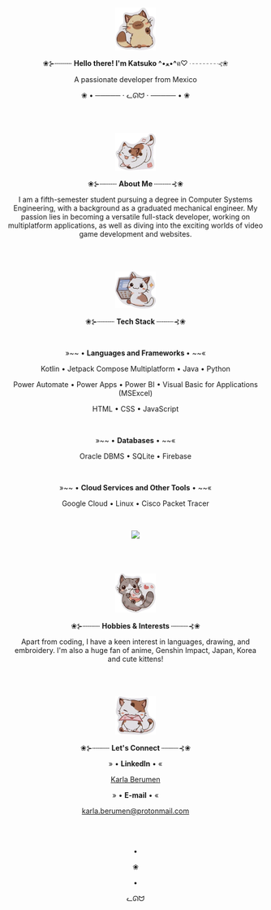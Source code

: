 <div align="center">
  
  <img src="img/gatito1.png" alt="Imagendegato" width="80"/>
  <p>❀⊱┄┄┄┄ <strong> Hello there! I'm Katsuko ^</strong>•ﻌ•<strong>^</strong>ฅ♡ ┄┄┄┄⊰❀ </p>
  <p>A passionate developer from Mexico</p>
  <p>❀ • ───── ⋅ ᓚᘏᗢ ⋅ ───── • ❀</p>

  <br><br><br>
  <img src="img/gatito4.png" alt="Imagendegato" width="80"/>
  <p>❀⊱┄┄┄┄ <strong> About Me </strong> ┄┄┄┄⊰❀ </p>
  <p>I am a fifth-semester student pursuing a degree in Computer Systems Engineering, with a background as a graduated mechanical engineer. My passion lies in becoming a versatile full-stack developer, working on multiplatform applications, as well as diving into the exciting worlds of video game development and websites.</p>

  <br><br><br>
  <img src="img/gatito2.png" alt="Imagendegato" width="80"/>
  <p>❀⊱┄┄┄┄ <strong> Tech Stack </strong> ┄┄┄┄⊰❀ </p>
  <br>
  <p>»~~ • <strong>Languages and Frameworks </strong> • ~~«</p>
  <p>Kotlin • Jetpack Compose Multiplatform • Java • Python</p>
  <p>Power Automate • Power Apps • Power BI • Visual Basic for Applications (MSExcel)</p>
  <p>HTML • CSS • JavaScript</p>
  <br>
  <p>»~~ • <strong>Databases</strong> • ~~«</p>
  <p>Oracle DBMS • SQLite • Firebase</p>
  <br>
  <p>»~~ • <strong>Cloud Services and Other Tools</strong> • ~~«</p>
  <p>Google Cloud • Linux • Cisco Packet Tracer</p>
  <br>
  <p align="center">
  <img height= "150" src="https://github-readme-stats.vercel.app/api/top-langs/?username=ka7suk0&theme=rose&layout=compact&card_width=460" />
  </p>
  
  <br><br><br>
  <img src="img/gatito5.png" alt="Imagendegato" width="80"/>
  <p>❀⊱┄┄┄┄ <strong> Hobbies & Interests </strong> ┄┄┄┄⊰❀ </p>
  <p>Apart from coding, I have a keen interest in languages, drawing, and embroidery. I'm also a huge fan of anime, Genshin Impact, Japan, Korea and cute kittens!</p>

  <br><br><br>
  <img src="img/gatito3.png" alt="Imagendegato" width="80"/>
  <p>❀⊱┄┄┄┄ <strong> Let's Connect </strong> ┄┄┄┄⊰❀ </p>
  <p>» • <strong>LinkedIn</strong> • «</p>
  <p><a href="www.linkedin.com/in/karlaberumen">Karla Berumen</a></p>
  <p>» • <strong>E-mail</strong> • «</p>
  <p><a href="mailto:karla.berumen@protonmail.com">karla.berumen@protonmail.com</a></p>
  <br><br>
  <p>•</p>
  <p>❀</p>
  <p>•</p>
  <p>ᓚᘏᗢ</p>
</div>
